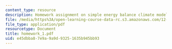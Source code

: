 ```yaml
---
content_type: resource
description: Homework assignment on simple energy balance climate models.
file: /media/https%3A/open-learning-course-data-rc.s3.amazonaws.com/12-810-dynamics-of-the-atmosphere-spring-2008/e45dbba87e9a9a9d93251635b945bb93_homework_1.pdf
file_type: application/pdf
resourcetype: Document
title: homework_1.pdf
uid: e45dbba8-7e9a-9a9d-9325-1635b945bb93
---
```

